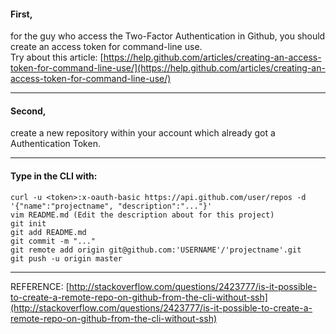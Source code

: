 #### First, 
for the guy who access the Two-Factor Authentication in Github, you should create an access token for command-line use. <br>
Try about this article:
[https://help.github.com/articles/creating-an-access-token-for-command-line-use/](https://help.github.com/articles/creating-an-access-token-for-command-line-use/)

------
#### Second,
create a new repository within your account which already got a Authentication Token.

------
#### Type in the CLI with:
    curl -u <token>:x-oauth-basic https://api.github.com/user/repos -d '{"name":"projectname", "description":"..."}'
    vim README.md (Edit the description about for this project)
    git init
    git add README.md
    git commit -m "..."
    git remote add origin git@github.com:'USERNAME'/'projectname'.git
    git push -u origin master
------
REFERENCE:
[http://stackoverflow.com/questions/2423777/is-it-possible-to-create-a-remote-repo-on-github-from-the-cli-without-ssh](http://stackoverflow.com/questions/2423777/is-it-possible-to-create-a-remote-repo-on-github-from-the-cli-without-ssh)
